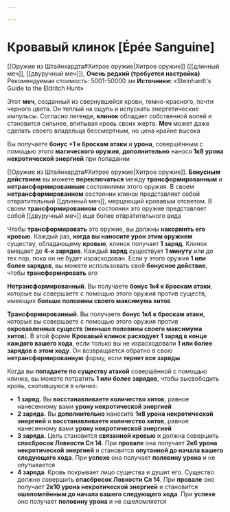```yaml
---

---
```

# Кровавый клинок [Épée Sanguine]

[[Оружие из Штайнхардта#Хитрое оружие|Хитрое оружие]] ([[длинный меч]], [[двуручный меч]]), **Очень редкий (требуется настройка)**
Рекомендуемая стоимость: 5001-50000 зм
**Источники:** «Steinhardt's Guide to the Eldritch Hunt»

Этот **меч**, созданный из свернувшейся крови, темно-красного, почти черного цвета. Он теплый на ощупь и испускать энергетические импульсы. Согласно легенде, **клинок** обладает собственной волей и становится сильнее, впитывая кровь своих жертв. **Меч** может даже сделать своего владельца бессмертным, но цена крайне высока

Вы получаете **бонус +1 к броскам атаки** и **урона**, совершённым с помощью этого **магического оружия**, **дополнительно** нанося **1к8 урона некротической энергией** при попадании

[[Оружие из Штайнхардта#Хитрое оружие|Хитрое оружие]]. **Бонусным действием** вы можете **переключаться** между **трансформированным** и **нетрансформированным** состояниями этого оружия. В своем **нетрансформированном** состоянии клинок представляет собой отвратительный [[длинный меч]], мерцающий кровавым отсветом. В своем **трансформированном** состоянии это оружие представляет собой [[двуручный меч]] еще более отвратительного вида

Чтобы **трансформировать** это оружие, вы должны **накормить его кровью**. Каждый раз, **когда вы наносите урон этим оружием** существу, обладающему **кровью**, клинок получает **1 заряд**. Клинок вмещает до **4-х зарядов**. Каждый **заряд** существует **1 минуту** или до тех пор, пока он не будет израсходован. Если у этого оружия **1 или более зарядов**, вы можете использовать своё **бонусное действие**, чтобы **трансформировать** его

**Нетрансформированный**. Вы получаете **бонус 1к4 к броскам атаки**, которые вы совершаете с помощью этого оружия против существ, имеющих **больше половины своего максимума хитов**

**Трансформированный**. Вы получаете **бонус 1к4 к броскам атаки**, которые вы совершаете с помощью этого оружия против **окровавленных существ** (**меньше половины своего максимума хитов**). В этой форме **Кровавый клинок расходует 1 заряд в конце каждого вашего хода**, если только вы не израсходовали **1 или более зарядов в этом ходу**. Он возвращается обратно в свою **нетрансформированную** форму, если **теряет все заряды**

Когда вы **попадаете по существу атакой** совершённой с помощью клинка, вы можете потратить **1 или более зарядов**, чтобы высвободить кровь, скопившуюся в клинке:

- **1 заряд.** Вы **восстанавливаете количество хитов**, равное нанесенному вами **урону некротической энергией**
- **2 заряда.** Вы **дополнительно** наносите **1к8 урона некротической энергией** и **восстанавливаете количество хитов**, равное нанесенному вами **урону некротической энергией**
- **3 заряда.** Цель становится **связанной кровью** и должна совершить **спасбросок Ловкости Сл 14**. При **провале** она получает **2к6 урона некротической энергией** и становится **опутанной до начала вашего следующего хода**. При **успехе** она получает **половину урона** и не опутывается
- **4 заряда**. Кровь покрывает лицо существа и душит его. Существо должно совершить **спасбросок Ловкости Сл 14**. При **провале** оно получает **2к10 урона некротической энергией** и становится **ошеломлённым до начала вашего следующего хода**. При **успехе** оно получает **половину урона** и не ошеломляется